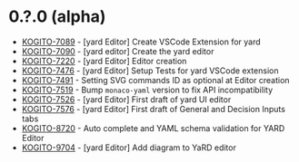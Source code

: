 # 0.?.0 (alpha)

- [KOGITO-7089](https://issues.redhat.com/browse/KOGITO-7089) - [yard Editor] Create VSCode Extension for yard
- [KOGITO-7090](https://issues.redhat.com/browse/KOGITO-7090) - [yard editor] Create the yard editor
- [KOGITO-7220](https://issues.redhat.com/browse/KOGITO-7220) - [yard Editor] Editor creation
- [KOGITO-7476](https://issues.redhat.com/browse/KOGITO-7476) - [yard Editor] Setup Tests for yard VSCode extension
- [KOGITO-7491](https://issues.redhat.com/browse/KOGITO-7491) - Setting SVG commands ID as optional at Editor creation
- [KOGITO-7519](https://issues.redhat.com/browse/KOGITO-7519) - Bump `monaco-yaml` version to fix API incompatibility
- [KOGITO-7526](https://issues.redhat.com/browse/KOGITO-7526) - [yard Editor] First draft of yard UI editor
- [KOGITO-7576](https://issues.redhat.com/browse/KOGITO-7576) - [yard Editor] First draft of General and Decision Inputs tabs
- [KOGITO-8720](https://issues.redhat.com/browse/KOGITO-8720) - Auto complete and YAML schema validation for YARD Editor
- [KOGITO-9704](https://issues.redhat.com/browse/KOGITO-9704) - [yard Editor] Add diagram to YaRD editor
